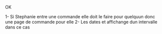 OK 

1- Si Stephanie entre une commande elle doit le faire pour quelquun donc une page de commande pour elle
2- Les dates et affichange dun intervalle dans ce cas

